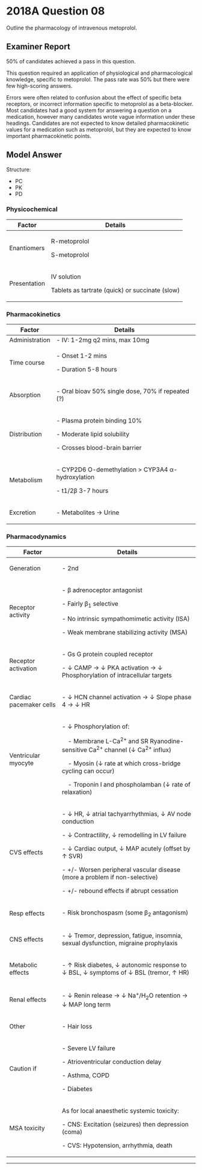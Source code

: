 # 2018A Question 08 
Outline the pharmacology of intravenous metoprolol.


## Examiner Report
50% of candidates achieved a pass in this question.


This question required an application of physiological and pharmacological knowledge, specific to metoprolol. The pass rate was 50% but there were few high-scoring answers.


Errors were often related to confusion about the effect of specific beta receptors, or incorrect information specific to metoprolol as a beta-blocker. Most candidates had a good system for answering a question on a medication, however many candidates wrote vague information under these headings. Candidates are not expected to know detailed pharmacokinetic values for a medication such as metoprolol, but they are expected to know important pharmacokinetic points.

## Model Answer
Structure:
- PC
- PK
- PD

### Physicochemical

|Factor|Details|
| -- | -- |
|Enantiomers|<p>R-metoprolol</p><p>S-metoprolol</p>|
|Presentation|<p>IV solution</p><p>Tablets as tartrate (quick) or succinate (slow)</p>|

### Pharmacokinetics

|Factor|Details|
| -- | -- |
|Administration|- IV: 1-2mg q2 mins, max 10mg|
|Time course|<p>- Onset 1-2 mins</p><p>- Duration 5-8 hours</p>|
|Absorption|<p>- Oral bioav 50% single dose, 70% if repeated (?)</p>|
|Distribution|<p>- Plasma protein binding 10%</p><p>- Moderate lipid solubility</p><p>- Crosses blood-brain barrier</p>|
|Metabolism|<p>- CYP2D6 O-demethylation > CYP3A4 α-hydroxylation</p><p>- t1/2β 3-7 hours</p>|
|Excretion|<p>- Metabolites → Urine</p>|

### Pharmacodynamics

|Factor|Details|
| -- | -- |
|Generation|<p>- 2nd </p>|
|Receptor activity|<p>- β adrenoceptor antagonist</p><p>- Fairly β<sub>1</sub> selective</p><p>- No intrinsic sympathomimetic activity (ISA)</p><p>- Weak membrane stabilizing activity (MSA)</p>|
|Receptor activation|<p>- Gs G protein coupled receptor</p><p>- ↓ CAMP → ↓ PKA activation → ↓ Phosphorylation of intracellular targets</p>|
|Cardiac pacemaker cells|<p>- ↓ HCN channel activation → ↓ Slope phase 4 → ↓ HR</p>|
|Ventricular myocyte|<p>- ↓ Phosphorylation of:</p><p>&emsp;- Membrane L-Ca<sup>2+</sup> and SR Ryanodine-sensitive Ca<sup>2+</sup> channel (↓ Ca<sup>2+</sup> influx)</p><p>&emsp;- Myosin (↓ rate at which cross-bridge cycling can occur)</p><p>&emsp;- Troponin I and phospholamban (↓ rate of relaxation)</p>|
|CVS effects|<p>- ↓ HR, ↓ atrial tachyarrhythmias, ↓ AV node conduction</p><p>- ↓ Contractility, ↓ remodelling in LV failure</p><p>- ↓ Cardiac output, ↓ MAP acutely (offset by ↑ SVR)</p><p>- +/- Worsen peripheral vascular disease (more a problem if non-selective)</p><p>- +/- rebound effects if abrupt cessation</p>|
|Resp effects|<p>- Risk bronchospasm (some β<sub>2</sub> antagonism)</p>|
|CNS effects|<p>- ↓ Tremor, depression, fatigue, insomnia, sexual dysfunction, migraine prophylaxis</p>|
|Metabolic effects|<p>- ↑ Risk diabetes, ↓ autonomic response to ↓ BSL, ↓ symptoms of ↓ BSL (tremor, ↑ HR)</p>|
|Renal effects|<p>- ↓ Renin release → ↓ Na<sup>+</sup>/H<sub>2</sub>O retention → ↓ MAP long term</p>|
|Other|<p>- Hair loss<p>|
|Caution if|<p>- Severe LV failure</p><p>- Atrioventricular conduction delay</p><p>- Asthma, COPD</p><p>- Diabetes</p>|
|MSA toxicity|<p>As for local anaesthetic systemic toxicity:</p><p>- CNS: Excitation (seizures) then depression (coma)</p><p>- CVS: Hypotension, arrhythmia, death</p>|



--- 

